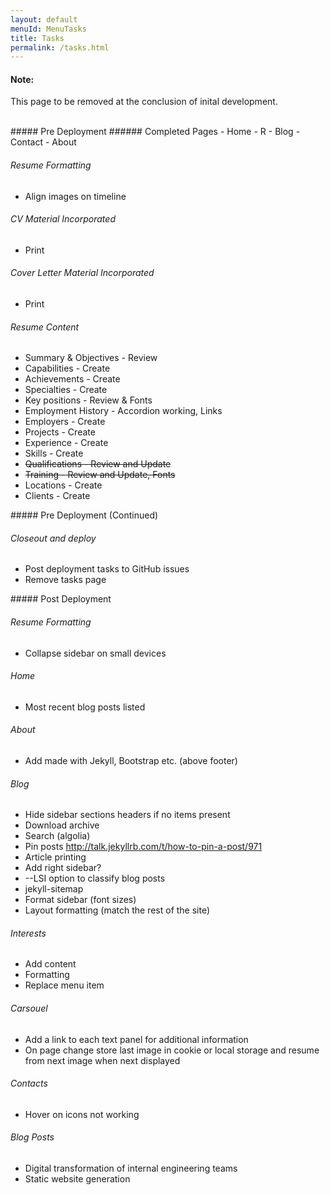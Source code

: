 ```yaml
---
layout: default
menuId: MenuTasks
title: Tasks
permalink: /tasks.html
---
```

<div class="alert alert-warning">
  <div class="">
    <h4 class="alert-heading">Note: </h4>
    <!--
    <h5 class="alert-subheading">Page not found</h5>
    -->
    <p class="">This page to be removed at the conclusion of inital development.</p>
    <!--
    <a href="#" class="card-link">Card link</a>
    <a href="#" class="card-link">Another link</a>
    -->
  </div>
</div>

<br>

<div class="container">
<div class="row">

<div class="col-md-4">            
<div markdown="1">
##### Pre Deployment
###### Completed Pages
- Home
- R
- Blog
- Contact
- About

###### Resume Formatting
- Align images on timeline

###### CV Material Incorporated
- Print

###### Cover Letter Material Incorporated
- Print

###### Resume Content
- Summary & Objectives - Review
- Capabilities - Create
- Achievements - Create
- Specialties - Create
- Key positions - Review & Fonts
- Employment History - Accordion working, Links
- Employers - Create
- Projects - Create
- Experience - Create
- Skills - Create
- ~~Qualifications - Review and Update~~
- ~~Training - Review and Update, Fonts~~
- Locations - Create
- Clients - Create

</div>
</div>

<div class="col-md-4">
<div markdown="1">
##### Pre Deployment (Continued)

###### Closeout and deploy
- Post deployment tasks to GitHub issues
- Remove tasks page

</div>
</div>

<div class="col-md-4">
<div markdown="1">
##### Post Deployment

###### Resume Formatting
- Collapse sidebar on small devices

###### Home
- Most recent blog posts listed

###### About
- Add made with Jekyll, Bootstrap etc. (above footer)

###### Blog
- Hide sidebar sections headers if no items present
- Download archive
- Search (algolia)
- Pin posts http://talk.jekyllrb.com/t/how-to-pin-a-post/971
- Article printing
- Add right sidebar?
- --LSI option to classify blog posts
- jekyll-sitemap
- Format sidebar (font sizes)
- Layout formatting (match the rest of the site)

###### Interests
- Add content
- Formatting
- Replace menu item

###### Carsouel
- Add a link to each text panel for additional information
- On page change store last image in cookie or local storage and resume from next image when next displayed

###### Contacts
- Hover on icons not working

###### Blog Posts
- Digital transformation of internal engineering teams
- Static website generation

</div>
</div>

</div>
</div>
